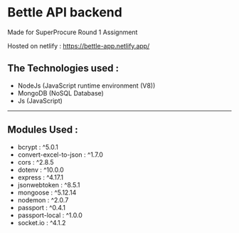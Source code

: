 # Bettle API backend

Made for SuperProcure Round 1 Assignment

Hosted on netlify : https://bettle-app.netlify.app/

## The Technologies used :
- NodeJs (JavaScript runtime environment (V8))
- MongoDB (NoSQL Database)
- Js (JavaScript)

---

## Modules Used :
- bcrypt : ^5.0.1  
- convert-excel-to-json :  ^1.7.0 
- cors :  ^2.8.5 
- dotenv :  ^10.0.0 
- express :  ^4.17.1 
- jsonwebtoken :  ^8.5.1 
- mongoose :  ^5.12.14 
- nodemon :  ^2.0.7 
- passport :  ^0.4.1 
- passport-local :  ^1.0.0 
- socket.io :  ^4.1.2 
